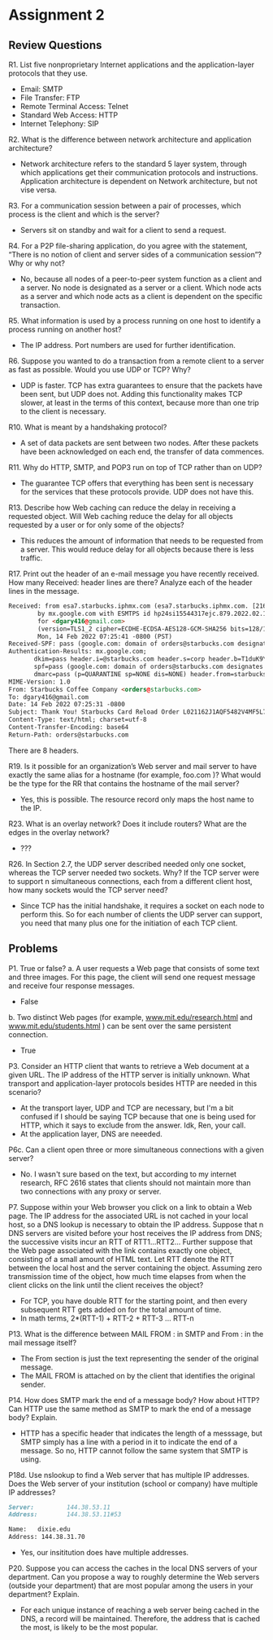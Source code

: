 # Assignment 2

## Review Questions

R1. List five nonproprietary Internet applications and the application-layer protocols that they
use.

- Email: SMTP
- File Transfer: FTP
- Remote Terminal Access: Telnet
- Standard Web Access: HTTP
- Internet Telephony: SIP

R2. What is the difference between network architecture and application architecture?

- Network architecture refers to the standard 5 layer system, through which applications get their communication protocols and instructions. Application architecture is dependent on Network architecture, but not vise versa.

R3. For a communication session between a pair of processes, which process is the client and
which is the server?

- Servers sit on standby and wait for a client to send a request.

R4. For a P2P file-sharing application, do you agree with the statement, “There is no notion of
client and server sides of a communication session”? Why or why not?

- No, because all nodes of a peer-to-peer system function as a client and a server. No node is designated as a server or a client. Which node acts as a server and which node acts as a client is dependent on the specific transaction.

R5. What information is used by a process running on one host to identify a process running on
another host?

- The IP address. Port numbers are used for further identification.

R6. Suppose you wanted to do a transaction from a remote client to a server as fast as possible.
Would you use UDP or TCP? Why?

- UDP is faster. TCP has extra guarantees to ensure that the packets have been sent, but UDP does not. Adding this functionality makes TCP slower, at least in the terms of this context, because more than one trip to the client is necessary.

R10. What is meant by a handshaking protocol?

- A set of data packets are sent between two nodes. After these packets have been acknowledged on each end, the transfer of data commences.

R11. Why do HTTP, SMTP, and POP3 run on top of TCP rather than on UDP?

- The guarantee TCP offers that everything has been sent is necessary for the services that these protocols provide. UDP does not have this.

R13. Describe how Web caching can reduce the delay in receiving a requested object. Will Web
caching reduce the delay for all objects requested by a user or for only some of the objects?

- This reduces the amount of information that needs to be requested from a server. This would reduce delay for all objects because there is less traffic.

R17. Print out the header of an e-mail message you have recently received. How many
Received: header lines are there? Analyze each of the header lines in the message.

```html
Received: from esa7.starbucks.iphmx.com (esa7.starbucks.iphmx.com. [216.71.154.37])
        by mx.google.com with ESMTPS id hp24si15544317ejc.879.2022.02.14.07.25.40
        for <dgary416@gmail.com>
        (version=TLS1_2 cipher=ECDHE-ECDSA-AES128-GCM-SHA256 bits=128/128);
        Mon, 14 Feb 2022 07:25:41 -0800 (PST)
Received-SPF: pass (google.com: domain of orders@starbucks.com designates 216.71.154.37 as permitted sender) client-ip=216.71.154.37;
Authentication-Results: mx.google.com;
       dkim=pass header.i=@starbucks.com header.s=corp header.b=T1duK9Yw;
       spf=pass (google.com: domain of orders@starbucks.com designates 216.71.154.37 as permitted sender) smtp.mailfrom=orders@starbucks.com;
       dmarc=pass (p=QUARANTINE sp=NONE dis=NONE) header.from=starbucks.com
MIME-Version: 1.0
From: Starbucks Coffee Company <orders@starbucks.com>
To: dgary416@gmail.com
Date: 14 Feb 2022 07:25:31 -0800
Subject: Thank You! Starbucks Card Reload Order L021162J1AQF5482V4MF5L7S40
Content-Type: text/html; charset=utf-8
Content-Transfer-Encoding: base64
Return-Path: orders@starbucks.com 
```

There are 8 headers.

R19. Is it possible for an organization’s Web server and mail server to have exactly the same
alias for a hostname (for example, foo.com )? What would be the type for the RR that contains
the hostname of the mail server?

- Yes, this is possible. The resource record only maps the host name to the IP.

R23. What is an overlay network? Does it include routers? What are the edges in the overlay
network?

- ???

R26. In Section 2.7, the UDP server described needed only one socket, whereas the TCP server
needed two sockets. Why? If the TCP server were to support n simultaneous connections, each
from a different client host, how many sockets would the TCP server need?

- Since TCP has the initial handshake, it requires a socket on each node to perform this. So for each number of clients the UDP server can support, you need that many plus one for the initiation of each TCP client.

## Problems

P1. True or false?
a. A user requests a Web page that consists of some text and three images. For this page,
the client will send one request message and receive four response messages.

- False

b. Two distinct Web pages (for example, www.mit.edu/research.html and
www.mit.edu/students.html ) can be sent over the same persistent connection.

- True

P3. Consider an HTTP client that wants to retrieve a Web document at a given URL. The IP
address of the HTTP server is initially unknown. What transport and application-layer protocols
besides HTTP are needed in this scenario?

- At the transport layer, UDP and TCP are necessary, but I'm a bit confused if I should be saying TCP because that one is being used for HTTP, which it says to exclude from the answer. Idk, Ren, your call.
- At the application layer, DNS are neeeded.

P6c. Can a client open three or more simultaneous connections with a given server?

- No. I wasn't sure based on the text, but according to my internet research, RFC 2616 states that clients should not maintain more than two connections with any proxy or server.

P7. Suppose within your Web browser you click on a link to obtain a Web page. The IP address
for the associated URL is not cached in your local host, so a DNS lookup is necessary to obtain
the IP address. Suppose that n DNS servers are visited before your host receives the IP address
from DNS; the successive visits incur an RTT of RTT1...RTT2... Further suppose that the Web
page associated with the link contains exactly one object, consisting of a small amount of HTML
text. Let RTT denote the RTT between the local host and the server containing the object.
Assuming zero transmission time of the object, how much time elapses from when the client
clicks on the link until the client receives the object?

- For TCP, you have double RTT for the starting point, and then every subsequent RTT gets added on for the total amount of time.
- In math terms, 2*(RTT-1) + RTT-2 + RTT-3 ... RTT-n

P13. What is the difference between MAIL FROM : in SMTP and From : in the mail message
itself?

- The From section is just the text representing the sender of the original message.
- The MAIL FROM is attached on by the client that identifies the original sender.

P14. How does SMTP mark the end of a message body? How about HTTP? Can HTTP use the
same method as SMTP to mark the end of a message body? Explain.

- HTTP has a specific header that indicates the length of a messsage, but SMTP simply has a line with a period in it to indicate the end of a message. So no, HTTP cannot follow the same system that SMTP is using.

P18d. Use nslookup to find a Web server that has multiple IP addresses. Does the Web server
of your institution (school or company) have multiple IP addresses?

```markdown
Server:         144.38.53.11
Address:        144.38.53.11#53

Name:   dixie.edu
Address: 144.38.31.70
```

- Yes, our insititution does have multiple addresses.

P20. Suppose you can access the caches in the local DNS servers of your department. Can you
propose a way to roughly determine the Web servers (outside your department) that are most
popular among the users in your department? Explain.

- For each unique instance of reaching a web server being cached in the DNS, a record will be maintained. Therefore, the address that is cached the most, is likely to be the most popular.
